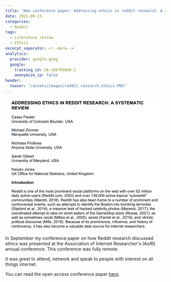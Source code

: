 ```yaml
---
title: 'New conference paper: Addressing ethics in reddit research: A systematic review'
date: 2021-09-15
categories:
  - Reddit
tags:
  - Literature review
  - Ethics
excerpt_separator: <!--more-->
analytics:
  provider: google-gtag
  google:
    tracking_id: UA-168799890-2
    anonymize_ip: false
header:
  teaser: "/assets/images/reddit_research_ethics.PNG"
---
```

![](/assets/images/reddit_research_ethics.PNG)

In September my conference paper on how Reddit research discussed ethics was presented at the Association of Internet Researcher's (AoIR) annual conference. This conference was fully remote.

It was great to attend, network and speak to people with interest on all things internet.

You can read the open access conference paper [here](https://doi.org/10.5210/spir.v2021i0.12096).

